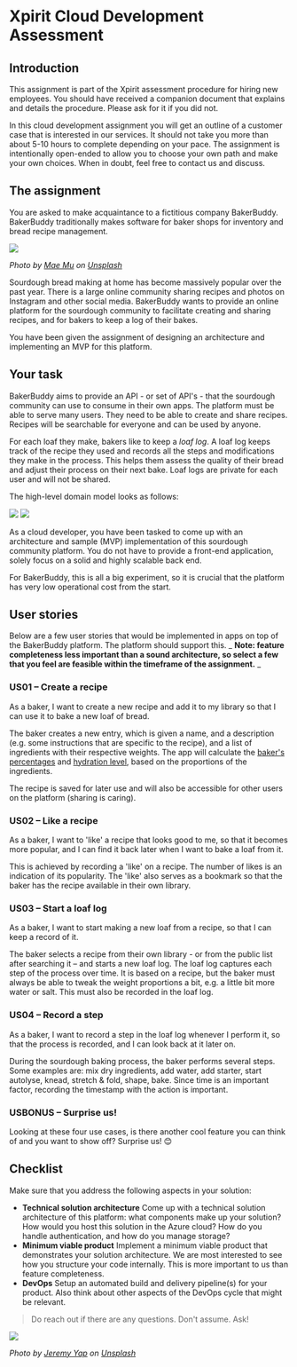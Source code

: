 # Xpirit Cloud Development Assessment

## Introduction

This assignment is part of the Xpirit assessment procedure for hiring new employees. You should have received a companion document that explains and details the procedure. Please ask for it if you did not.

In this cloud development assignment you will get an outline of a customer case that is interested in our services. It should not take you more than about 5-10 hours to complete depending on your pace. The assignment is intentionally open-ended to allow you to choose your own path and make your own choices. When in doubt, feel free to contact us and discuss.

## The assignment

You are asked to make acquaintance to a fictitious company BakerBuddy. BakerBuddy traditionally makes software for baker shops for inventory and bread recipe management.

![](images/mae-mu-Ehtxtp9Ykvo-unsplash.jpg)

_Photo by_ [_Mae Mu_](https://unsplash.com/@picoftasty?utm_source=unsplash&utm_medium=referral&utm_content=creditCopyText) _on_ [_Unsplash_](https://unsplash.com/s/photos/sourdough-bread?utm_source=unsplash&utm_medium=referral&utm_content=creditCopyText)

Sourdough bread making at home has become massively popular over the past year. There is a large online community sharing recipes and photos on Instagram and other social media. BakerBuddy wants to provide an online platform for the sourdough community to facilitate creating and sharing recipes, and for bakers to keep a log of their bakes.

You have been given the assignment of designing an architecture and implementing an MVP for this platform.

## Your task

BakerBuddy aims to provide an API - or set of API's - that the sourdough community can use to consume in their own apps. The platform must be able to serve many users. They need to be able to create and share recipes. Recipes will be searchable for everyone and can be used by anyone.

For each loaf they make, bakers like to keep a _loaf log_. A loaf log keeps track of the recipe they used and records all the steps and modifications they make in the process. This helps them assess the quality of their bread and adjust their process on their next bake. Loaf logs are private for each user and will not be shared.

The high-level domain model looks as follows:

![](images/diagram.png#gh-light-mode-only)
![](images/diagram-dark.png#gh-dark-mode-only)

As a cloud developer, you have been tasked to come up with an architecture and sample (MVP) implementation of this sourdough community platform. You do not have to provide a front-end application, solely focus on a solid and highly scalable back end.

For BakerBuddy, this is all a big experiment, so it is crucial that the platform has very low operational cost from the start.

## User stories

Below are a few user stories that would be implemented in apps on top of the BakerBuddy platform. The platform should support this. _ **Note: feature completeness less important than a sound architecture, so select a few that you feel are feasible within the timeframe of the assignment.** _

### US01 – Create a recipe

As a baker, I want to create a new recipe and add it to my library so that I can use it to bake a new loaf of bread.

The baker creates a new entry, which is given a name, and a description (e.g. some instructions that are specific to the recipe), and a list of ingredients with their respective weights. The app will calculate the [baker's percentages](https://en.wikipedia.org/wiki/Baker_percentage) and [hydration level](https://truesourdough.com/sourdough-hydration-explained-what-why-how-when/), based on the proportions of the ingredients.

The recipe is saved for later use and will also be accessible for other users on the platform (sharing is caring).

### US02 – Like a recipe

As a baker, I want to 'like' a recipe that looks good to me, so that it becomes more popular, and I can find it back later when I want to bake a loaf from it.

This is achieved by recording a 'like' on a recipe. The number of likes is an indication of its popularity. The 'like' also serves as a bookmark so that the baker has the recipe available in their own library.

### US03 – Start a loaf log

As a baker, I want to start making a new loaf from a recipe, so that I can keep a record of it.

The baker selects a recipe from their own library - or from the public list after searching it – and starts a new loaf log. The loaf log captures each step of the process over time. It is based on a recipe, but the baker must always be able to tweak the weight proportions a bit, e.g. a little bit more water or salt. This must also be recorded in the loaf log.

### US04 – Record a step

As a baker, I want to record a step in the loaf log whenever I perform it, so that the process is recorded, and I can look back at it later on.

During the sourdough baking process, the baker performs several steps. Some examples are: mix dry ingredients, add water, add starter, start autolyse, knead, stretch & fold, shape, bake. Since time is an important factor, recording the timestamp with the action is important.

### USBONUS – Surprise us!

Looking at these four use cases, is there another cool feature you can think of and you want to show off? Surprise us! 😊

## Checklist

Make sure that you address the following aspects in your solution:

- **Technical solution architecture**
Come up with a technical solution architecture of this platform: what components make up your solution? How would you host this solution in the Azure cloud? How do you handle authentication, and how do you manage storage?
- **Minimum viable product**
 Implement a minimum viable product that demonstrates your solution architecture. We are most interested to see how you structure your code internally. This is more important to us than feature completeness.
- **DevOps**
 Setup an automated build and delivery pipeline(s) for your product. Also think about other aspects of the DevOps cycle that might be relevant.

> Do reach out if there are any questions. Don't assume. Ask!


![](images/jeremy-yap-h3tP-D2eABI-unsplash.jpg)

_Photo by_ [_Jeremy Yap_](https://unsplash.com/@jeremyyappy?utm_source=unsplash&utm_medium=referral&utm_content=creditCopyText) _on_ [_Unsplash_](https://unsplash.com/s/photos/baker?utm_source=unsplash&utm_medium=referral&utm_content=creditCopyText)
